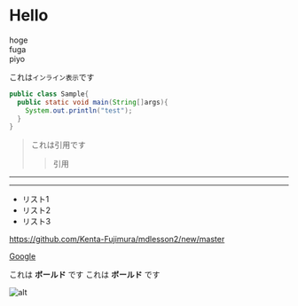 # Hello

hoge  
fuga  
piyo

これは`インライン表示`です

```java:sample.java
public class Sample{
  public static void main(String[]args){
    System.out.println("test");
  }
}

```

>これは引用です
>
>>引用


---
***

- リスト1
- リスト2
- リスト3

<https://github.com/Kenta-Fujimura/mdlesson2/new/master>

[Google](https://www.google.co.jp/)

これは **ボールド** です
これは __ボールド__ です

![alt](https://joytas.net/php/man.jpg)
